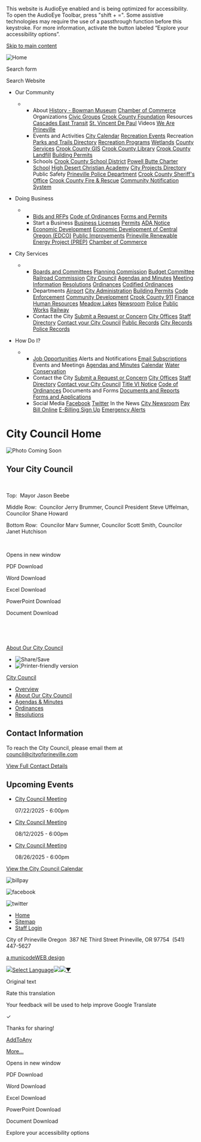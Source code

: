 This website is AudioEye enabled and is being optimized for accessibility. To open the AudioEye Toolbar, press "shift + =". Some assistive technologies may require the use of a passthrough function before this keystroke. For more information, activate the button labeled “Explore your accessibility options”.

[Skip to main content](https://www.cityofprineville.com/citycouncil/)

![Home](https://www.cityofprineville.com/sites/all/themes/aha_compass/logo.png)

Search form

Search Website

- Our Community
  
  - - About [History - Bowman Museum](https://crookcountyhistorycenter.org) [Chamber of Commerce](https://www.prinevillechamber.com) Organizations [Civic Groups](https://www.cityofprineville.com/citycouncil/page/civic-groups) [Crook County Foundation](https://crookcountyfoundation.org) Resources [Cascades East Transit](https://www.cascadeseasttransit.com) [St. Vincent De Paul](https://www.svdpusa.org) Videos [We Are Prineville](https://www.youtube.com/watch?v=0hHupCyj_3c)
    - Events and Activities [City Calendar](https://www.cityofprineville.com/calendar) [Recreation Events](https://www.cityofprineville.com/calendar) Recreation [Parks and Trails Directory](https://www.cityofprineville.com/parksites) [Recreation Programs](https://www.ccprd.org) [Wetlands](https://www.cityofprineville.com/wetlands) [County Services](https://co.crook.or.us) [Crook County GIS](https://gis.co.crook.or.us) [Crook County Library](https://www.crooklib.org) [Crook County Landfill](https://co.crook.or.us/Departments/Landfill2/LandfillHome/tabid/2032/Default.aspx) [Building Permits](https://co.crook.or.us/Departments/CommunityDevelopment/BuildingHome/ApplicationsPermits/tabid/2134/Default.aspx)
    - Schools [Crook County School District](https://crookcounty.k12.or.us) [Powell Butte Charter School](https://www.powellbuttecharterschool.org) [High Desert Christian Academy](https://hdchristianacademy.com) [City Projects Directory](https://www.cityofprineville.com/projects) Public Safety [Prineville Police Department](https://www.cityofprineville.com/police) [Crook County Sheriff's Office](https://sheriff.co.crook.or.us) [Crook County Fire &amp; Rescue](https://crookcountyfireandrescue.com) [Community Notification System](https://www.alertcrookcounty.org)
- Doing Business
  
  - - [Bids and RFPs](https://login.onlineplanservice.com/SP/projects.aspx?type=publicworks&id=9) [Code of Ordinances](https://www.codepublishing.com/OR/Prineville) [Forms and Permits](https://www.cityofprineville.com/forms)
    - Start a Business [Business Licenses](https://www.cityofprineville.com/cityadministration/page/business-licenses) [Permits](https://www.cityofprineville.com/cityadministration/page/permits) [ADA Notice](https://cityofprineville.com/cityadministration/page/americans-disabilities-act-ada-notice)
    - [Economic Development](https://www.cityofprineville.com/cd/page/economic-development-central-oregon) [Economic Development of Central Oregon (EDCO)](https://edcoinfo.com) [Public Improvements](https://www.cityofprineville.com/projects) [Prineville Renewable Energy Project (PREP)](https://www.cityofprineville.com/citycouncil/cityadministration/page/prep-prineville-renewable-energy-project) [Chamber of Commerce](https://www.prinevillechamber.com)
- City Services
  
  - - [Boards and Committees](https://www.cityofprineville.com/bc) [Planning Commission](https://www.cityofprineville.com/pc/page/planning-commission) [Budget Committee](https://www.cityofprineville.com/bc/page/budget-committee) [Railroad Commission](https://www.cityofprineville.com/railroadcommission) [City Council](https://www.cityofprineville.com/citycouncil) [Agendas and Minutes](https://www.cityofprineville.com/meetings) [Meeting Information](https://www.cityofprineville.com/meetings) [Resolutions](https://www.cityofprineville.com/resolutions) [Ordinances](https://www.cityofprineville.com/ordinances) [Codified Ordinances](https://www.codepublishing.com/OR/Prineville)
    - Departments [Airport](https://flyprineville.com) [City Administration](https://www.cityofprineville.com/cityadministration) [Building Permits](https://co.crook.or.us/Departments/CommunityDevelopment/BuildingHome/ApplicationsPermits/tabid/2134/Default.aspx) [Code Enforcement](https://www.cityofprineville.com/ce) [Community Development](https://www.cityofprineville.com/cd) [Crook County 911](https://www.cityofprineville.com/crookcounty911) [Finance](https://www.cityofprineville.com/finance) [Human Resources](https://www.cityofprineville.com/hr) [Meadow Lakes](https://www.meadowlakesgc.com) [Newsroom](https://www.cityofprineville.com/newsroom) [Police](https://www.cityofprineville.com/police) [Public Works](https://www.cityofprineville.com/publicworks) [Railway](https://www.cityofprineville.com/railway)
    - Contact the City [Submit a Request or Concern](https://www.cityofprineville.com/contact) [City Offices](https://www.cityofprineville.com/cityadministration/page/city-offices) [Staff Directory](https://www.cityofprineville.com/directory) [Contact your City Council](https://www.cityofprineville.com/citycouncil/page/about-our-city-council) [Public Records](https://www.cityofprineville.com/cityadministration/page/public-records) [City Records](https://www.cityofprineville.com/cityadministration/page/public-records) [Police Records](https://www.cityofprineville.com/police/page/records-property)
- How Do I?
  
  - - [Job Opportunities](https://www.governmentjobs.com/careers/cityofprineville) Alerts and Notifications [Email Subscriptions](https://www.cityofprineville.com/subscribe) Events and Meetings [Agendas and Minutes](https://www.cityofprineville.com/meetings) [Calendar](https://www.cityofprineville.com/calendar) [Water Conservation](https://www.cityofprineville.com/publicworks/page/water-conservation)
    - Contact the City [Submit a Request or Concern](https://www.cityofprineville.com/contact) [City Offices](https://www.cityofprineville.com/cityadministration/page/city-offices) [Staff Directory](https://www.cityofprineville.com/directory) [Contact your City Council](https://www.cityofprineville.com/citycouncil/page/about-our-city-council) [Title VI Notice](https://www.cityofprineville.com/cityadministration/page/title-vi-plan) [Code of Ordinances](https://www.codepublishing.com/OR/Prineville) Documents and Forms [Documents and Reports](https://www.cityofprineville.com/documents) [Forms and Applications](https://www.cityofprineville.com/forms)
    - Social Media [Facebook](https://www.facebook.com) [Twitter](https://twitter.com) In the News [City Newsroom](https://www.cityofprineville.com/newsroom) [Pay Bill Online](https://www.municipalonlinepayments.com/prinevilleor) [E-Billing Sign Up](https://cityofprineville.com/finance/webform/e-billing-sign) [Emergency Alerts](https://www.alertcrookcounty.org)

# City Council Home

![Photo Coming Soon](https://www.cityofprineville.com/sites/default/files/styles/full_node_primary_extra_wide/public/imageattachments/citycouncil/page/98/photo_coming_soon.jpg?itok=qthS_BUd)

## **Your City Council**

 

Top:  Mayor Jason Beebe

Middle Row:  Councilor Jerry Brummer, Council President Steve Uffelman, Councilor Shane Howard

Bottom Row:  Councilor Marv Sumner, Councilor Scott Smith, Councilor Janet Hutchison

 

Opens in new window

PDF Download

Word Download

Excel Download

PowerPoint Download

Document Download

 

 

[About Our City Council](https://www.cityofprineville.com/citycouncil/page/about-our-city-council)

- ![Share/Save](https://www.cityofprineville.com/sites/all/modules/addtoany/images/share_save_171_16.png)
- ![Printer-friendly version](https://www.cityofprineville.com/sites/all/modules/print/icons/print_icon.png)

[City Council](https://www.cityofprineville.com/citycouncil)

- [Overview](https://www.cityofprineville.com/citycouncil)
- [About Our City Council](https://www.cityofprineville.com/citycouncil/page/about-our-city-council)
- [Agendas &amp; Minutes](https://www.cityofprineville.com/meetings?field_microsite_tid_1=27)
- [Ordinances](https://www.cityofprineville.com/ordinances)
- [Resolutions](https://www.cityofprineville.com/resolutions)

## Contact Information

To reach the City Council, please email them at [council@cityofprineville.com](mailto:council@cityofprineville.com)

[View Full Contact Details](https://www.cityofprineville.com/citycouncil/custom-contact-page/city-council)

## Upcoming Events

- [City Council Meeting](https://www.cityofprineville.com/citycouncil/page/city-council-meeting-380)
  
  07/22/2025 - 6:00pm
- [City Council Meeting](https://www.cityofprineville.com/citycouncil/page/city-council-meeting-370)
  
  08/12/2025 - 6:00pm
- [City Council Meeting](https://www.cityofprineville.com/citycouncil/page/city-council-meeting-380)
  
  08/26/2025 - 6:00pm

[View the City Council Calendar](https://www.cityofprineville.com/calendar?field_microsite_tid_1=27)

![billpay](https://www.cityofprineville.com/sites/all/themes/aha_compass/images/social-icons/billpay.png)

![facebook](https://www.cityofprineville.com/sites/all/themes/aha_compass/images/social-icons/facebook.png)

![twitter](https://www.cityofprineville.com/sites/all/themes/aha_compass/images/social-icons/twitter.png)

- [Home](https://www.cityofprineville.com)
- [Sitemap](https://www.cityofprineville.com/sitemap)
- [Staff Login](https://www.cityofprineville.com/user/login?current=node%2F98)

City of Prineville Oregon  387 NE Third Street Prineville, OR 97754  (541) 447-5627

[a municodeWEB design](https://www.ahaconsulting.com)

![](https://www.google.com/images/cleardot.gif)[Select Language![](https://www.google.com/images/cleardot.gif)​![](https://www.google.com/images/cleardot.gif)▼](https://www.cityofprineville.com/citycouncil)

Original text

Rate this translation

Your feedback will be used to help improve Google Translate

✓

Thanks for sharing!

[AddToAny](https://www.addtoany.com "Share Buttons")

[More…](https://www.cityofprineville.com/citycouncil/ "Show all")

Opens in new window

PDF Download

Word Download

Excel Download

PowerPoint Download

Document Download

Explore your accessibility options